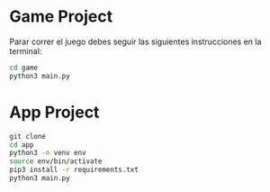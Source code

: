 # Game Project

Parar correr el juego debes seguir las siguientes instrucciones en la terminal:


 
```sh
cd game
python3 main.py
```


# App Project



```sh
git clone
cd app
python3 -m venv env
source env/bin/activate
pip3 install -r requirements.txt
python3 main.py
```
